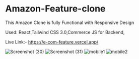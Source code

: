 # Amazon-Feature-clone

This Amazon Clone is fully Functional with Responsive Design 

Used: React,Tailwind CSS 3.0,Commerce JS for Backend,

Live Link:-  https://e-com-feature.vercel.app/

![Screenshot (30)](https://user-images.githubusercontent.com/91312245/148933073-7ca929fa-dbd7-44fa-a5a3-887ce10b41b2.png)
![Screenshot (31)](https://user-images.githubusercontent.com/91312245/148933089-929a9162-33db-4915-9579-e1aba0719738.png)
![mobile1](https://user-images.githubusercontent.com/91312245/148933095-1830bc82-c982-45c8-90ae-fc2832b4b486.jpg)
![mobile2](https://user-images.githubusercontent.com/91312245/148933102-fcccd5dc-e698-4d23-96fa-618e6fec1f5f.jpg)
